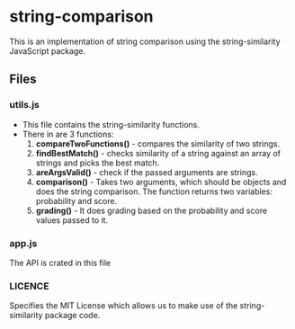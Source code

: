 # string-comparison
This is an implementation of string comparison using the string-similarity JavaScript package.

## Files
### utils.js
- This file contains the string-similarity functions. 
- There in are 3 functions:
    1. **compareTwoFunctions()** - compares the similarity of two strings. 
    2. **findBestMatch()** - checks similarity of a string against an array of strings and picks the best match.
    3. **areArgsValid()** - check if the passed arguments are strings.
    4. **comparison()** - Takes two arguments, which should be objects and does the string comparison.
    The function returns two variables: probability and score.
    5. **grading()** - It does grading based on the probability and score values passed to it. 


### app.js
The API is crated in this file


### LICENCE
Specifies the MIT License which allows us to make use of the string-similarity package code.



